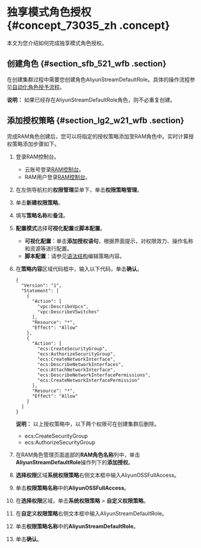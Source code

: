 # 独享模式角色授权 {#concept_73035_zh .concept}

本文为您介绍如何完成独享模式角色授权。

## 创建角色 {#section_sfb_521_wfb .section}

在创建集群过程中需要您创建角色AliyunStreamDefaultRole。具体的操作流程参见[自动化角色授予流程](cn.zh-CN/准备工作/共享模式角色授权.md#JoJo_Flink_Sec01)。

**说明：** 如果已经存在AliyunStreamDefaultRole角色，则不必重复创建。

## 添加授权策略 {#section_lg2_w21_wfb .section}

完成RAM角色创建后，您可以将指定的授权策略添加至RAM角色中。实时计算授权策略添加步骤如下。

1.  登录RAM控制台。
    -   云账号登录[RAM控制台](https://ram.console.aliyun.com/)。
    -   RAM用户登录[RAM控制台](https://signin.aliyun.com/login.htm)。
2.  在左侧导航栏的**权限管理**菜单下，单击**权限策略管理**。
3.  单击**新建权限策略**。
4.  填写**策略名称**和**备注**。
5.  **配置模式**选择**可视化配置**或**脚本配置**。
    -   **可视化配置**：单击**添加授权语句**，根据界面提示，对权限效力、操作名称和资源等进行配置。
    -   **脚本配置**：请参见[语法结构](../../../../cn.zh-CN/权限策略管理/权限策略语言/权限策略语法和结构.md#)编辑策略内容。
6.  在**策略内容**区域代码框中，输入以下代码，单击**确认**。

    ``` {#codeblock_2d2_4oy_706 .language-json}
    {
      "Version": "1",
      "Statement": [
        {
          "Action": [
            "vpc:DescribeVpcs",
            "vpc:DescribeVSwitches"
          ],
          "Resource": "*",
          "Effect": "Allow"
        },
        {
          "Action": [
            "ecs:CreateSecurityGroup",
            "ecs:AuthorizeSecurityGroup",
            "ecs:CreateNetworkInterface",
            "ecs:DescribeNetworkInterfaces",
            "ecs:AttachNetworkInterface",
            "ecs:DescribeNetworkInterfacePermissions",
            "ecs:CreateNetworkInterfacePermission"
          ],
          "Resource": "*",
          "Effect": "Allow"
        }
      ]
    }                    
    ```

    **说明：** 以上授权策略中，以下两个权限可在创建集群后删除。

    -   ecs:CreateSecurityGroup
    -   ecs:AuthorizeSecurityGroup
7.  在RAM角色管理页面底部的**RAM角色名称**列中，单击**AliyunStreamDefaultRole**操作列下的**添加授权**。
8.  **选择权限**区域**系统权限策略**右侧文本框中输入AliyunOSSFullAccess。
9.  单击**权限策略名称**中的**AliyunOSSFullAccess**。
10. 在**选择权限**区域，单击**系统权限策略** \> **自定义权限策略**。
11. 在**自定义权限策略**右侧文本框中输入AliyunStreamDefaultRole。
12. 单击**权限策略名称**中的**AliyunStreamDefaultRole**。
13. 单击**确认**。

